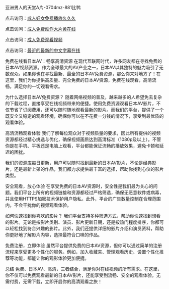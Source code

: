 

亚洲男人的天堂A片-0704mz-881比鸭


点击访问：<a href="https://gfd-5xg.pages.dev/">成人妇女免费播放久久久</a>

点击访问：<a href="https://bsdf-5f5.pages.dev/">成人免费动作大片黄在线</a>

点击访问：<a href="https://cfad.pages.dev/">成人免费观看视频</a>

点击访问：<a href="https://gsd-agv.pages.dev/">最近的最新的中文字幕在线</a>



免费在线看日本AV：畅享高清资源
在现代互联网时代，许多网友都在寻找免费的日本AV视频资源。作为全球最大的AV产业之一，日本AV以其独特的魅力吸引了无数观众。如果你也在寻找最新、最全的日本AV免费资源，那么你来对地方了！在这里，我们为你提供高质量、完全免费的日本AV资源，免费在线观看，高清流畅，满足你的一切观看需求。

为什么选择日本AV免费资源？
随着网络视频的普及，越来越多的人希望免去复杂的下载过程，直接享受在线视频带来的便捷。使用免费资源观看日本AV影片，不仅节省了订阅费用，还可以随时随地观看最新的影片。而我们的平台，提供了一个既安全又稳定的观看环境，确保你可以在不花费一分钱的情况下，享受到最优质的观看体验。

高清流畅观看体验
我们了解每位观众对于视频质量的要求，因此所有提供的视频资源都经过精心挑选与优化，确保视频画质达到高清标准（1080p及以上）。不管你是在手机、平板还是电脑上观看，平台都能保证流畅的播放效果，避免卡顿和延迟的困扰。

我们的资源库每日更新，用户可以随时找到最新的日本AV影片，不论是经典影片，还是最新上架的作品，我们都力求提供最丰富的选择，帮助你找到心仪的影片类型。

安全观看，放心体验
在享受免费的日本AV资源时，安全性是我们最为关心的问题。我们平台上所有的视频链接和资源都经过严格筛选，确保无恶意软件或病毒，并且使用HTTPS加密技术保护用户隐私。此外，平台的广告数量控制在合理范围内，不会干扰你的视频观看体验。

如何快速找到你喜欢的影片？
我们平台支持多种筛选方式，帮助你快速找到想看的影片。无论是按影片类别、演员、影片更新日期，还是按热门程度排序，你都可以轻松找到符合兴趣的影片。此外，我们还提供详细的影片介绍和演员资料，帮助你更好地了解影片内容，选择最符合口味的作品。

免费注册，立即体验
虽然平台提供免费的日本AV资源，但你可以通过简单的注册流程来享受更多个性化的服务。例如，加入收藏夹、管理观看历史、设置个性化推荐等功能，都能让你的观影体验更加便捷。

总结
免费、日本AV、高清，三者结合，满足你对在线视频的所有需求。在这里，你不仅可以免费观看最新的日本AV影片，还能享受到流畅、安全的观看体验。无需付费，无需下载，立即开启你的高清观看之旅！









<span style="display:none;">[Canonical link](  ）</span>
